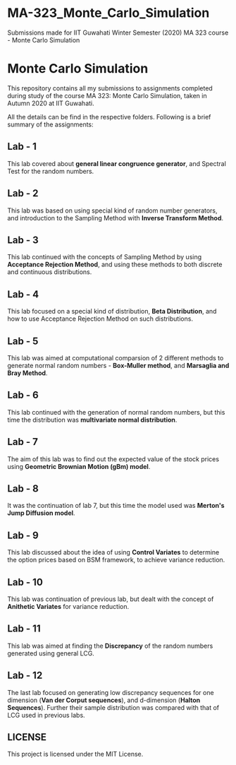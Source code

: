 # MA-323_Monte_Carlo_Simulation
Submissions made for IIT Guwahati Winter Semester (2020) MA 323 course - Monte Carlo Simulation

# Monte Carlo Simulation

This repository contains all my submissions to assignments completed during  study of the course MA 323: Monte Carlo Simulation, taken in Autumn 2020 at IIT Guwahati.

All the details can be find in the respective folders. Following is a brief summary of the assignments:

## Lab - 1
This lab covered about **general linear congruence generator**, and Spectral Test for the random numbers.

## Lab - 2
This lab was based on using special kind of random number generators, and introduction to the Sampling Method with **Inverse Transform Method**.

## Lab - 3
This lab continued with the concepts of Sampling Method by using **Acceptance Rejection Method**, and using these methods to both discrete and continuous distributions.

## Lab - 4
This lab focused on a special kind of distribution, **Beta Distribution**, and how to use Acceptance Rejection Method on such distributions.

## Lab - 5
This lab was aimed at computational comparsion of 2 different methods to generate normal random numbers - **Box-Muller method**, and **Marsaglia and Bray Method**.

## Lab - 6
This lab continued with the generation of normal random numbers, but this time the distribution was **multivariate normal distribution**.

## Lab - 7
The aim of this lab was to find out the expected value of the stock prices using **Geometric Brownian Motion (gBm) model**.

## Lab - 8
It was the continuation of lab 7, but this time the model used was **Merton's Jump Diffusion model**.

## Lab - 9
This lab discussed about the idea of using **Control Variates** to determine the option prices based on BSM framework, to achieve variance reduction.

## Lab - 10
This lab was continuation of previous lab, but dealt with the concept of **Anithetic Variates** for variance reduction.

## Lab - 11
This lab was aimed at finding the **Discrepancy** of the random numbers generated using general LCG.

## Lab - 12
The last lab focused on generating low discrepancy sequences for one dimension (**Van der Corput sequences**), and d-dimension (**Halton Sequences**). Further their sample distribution was compared with that of LCG used in previous labs.

## LICENSE
This project is licensed under the MIT License.
